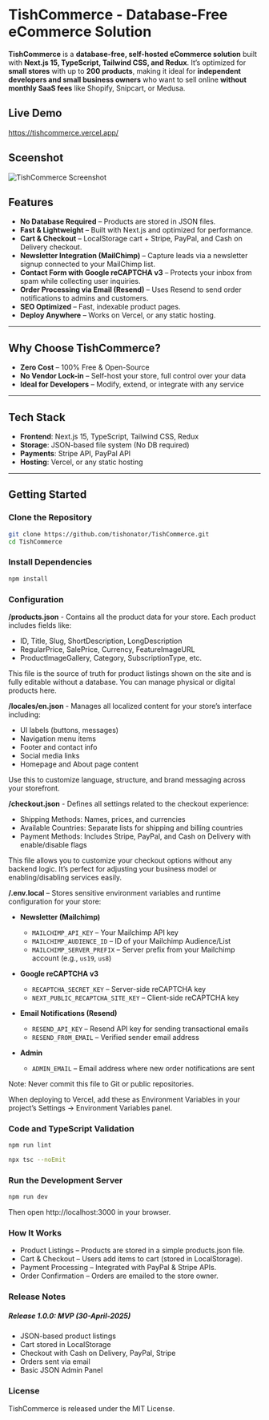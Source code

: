 # TishCommerce - Database-Free eCommerce Solution  

**TishCommerce** is a **database-free, self-hosted eCommerce solution** built with **Next.js 15, TypeScript, Tailwind CSS, and Redux**. It’s optimized for **small stores** with up to **200 products**, making it ideal for **independent developers and small business owners** who want to sell online **without monthly SaaS fees** like Shopify, Snipcart, or Medusa.


## Live Demo
https://tishcommerce.vercel.app/

## Sceenshot
![TishCommerce Screenshot](https://tishonator.github.io/tishcommerce.png)

## Features  
- **No Database Required** – Products are stored in JSON files.  
- **Fast & Lightweight** – Built with Next.js and optimized for performance.  
- **Cart & Checkout** – LocalStorage cart + Stripe, PayPal, and Cash on Delivery checkout. 
- **Newsletter Integration (MailChimp)** – Capture leads via a newsletter signup connected to your MailChimp list.
- **Contact Form with Google reCAPTCHA v3** – Protects your inbox from spam while collecting user inquiries.
- **Order Processing via Email (Resend)** – Uses Resend to send order notifications to admins and customers. 
- **SEO Optimized** – Fast, indexable product pages.  
- **Deploy Anywhere** – Works on Vercel, or any static hosting.  

---

## Why Choose TishCommerce?  
- **Zero Cost** – 100% Free & Open-Source  
- **No Vendor Lock-in** – Self-host your store, full control over your data  
- **Ideal for Developers** – Modify, extend, or integrate with any service

---

## Tech Stack  
- **Frontend**: Next.js 15, TypeScript, Tailwind CSS, Redux  
- **Storage**: JSON-based file system (No DB required)  
- **Payments**: Stripe API, PayPal API  
- **Hosting**: Vercel, or any static hosting  

---

## Getting Started  

### Clone the Repository
```sh
git clone https://github.com/tishonator/TishCommerce.git
cd TishCommerce
```

### Install Dependencies
```sh
npm install
```

### Configuration

**/products.json** - Contains all the product data for your store. Each product includes fields like:
- ID, Title, Slug, ShortDescription, LongDescription
- RegularPrice, SalePrice, Currency, FeatureImageURL
- ProductImageGallery, Category, SubscriptionType, etc.

This file is the source of truth for product listings shown on the site and is fully editable without a database. You can manage physical or digital products here.

**/locales/en.json** - Manages all localized content for your store’s interface including:
- UI labels (buttons, messages)
- Navigation menu items
- Footer and contact info
- Social media links
- Homepage and About page content

Use this to customize language, structure, and brand messaging across your storefront.

**/checkout.json** - Defines all settings related to the checkout experience:
- Shipping Methods: Names, prices, and currencies
- Available Countries: Separate lists for shipping and billing countries
- Payment Methods: Includes Stripe, PayPal, and Cash on Delivery with enable/disable flags

This file allows you to customize your checkout options without any backend logic. It’s perfect for adjusting your business model or enabling/disabling services easily.

**/.env.local** – Stores sensitive environment variables and runtime configuration for your store:

- **Newsletter (Mailchimp)**  
  - `MAILCHIMP_API_KEY` – Your Mailchimp API key  
  - `MAILCHIMP_AUDIENCE_ID` – ID of your Mailchimp Audience/List  
  - `MAILCHIMP_SERVER_PREFIX` – Server prefix from your Mailchimp account (e.g., `us19`, `us8`)

- **Google reCAPTCHA v3**  
  - `RECAPTCHA_SECRET_KEY` – Server-side reCAPTCHA key  
  - `NEXT_PUBLIC_RECAPTCHA_SITE_KEY` – Client-side reCAPTCHA key  

- **Email Notifications (Resend)**  
  - `RESEND_API_KEY` – Resend API key for sending transactional emails  
  - `RESEND_FROM_EMAIL` – Verified sender email address  

- **Admin**  
  - `ADMIN_EMAIL` – Email address where new order notifications are sent


Note: Never commit this file to Git or public repositories.

When deploying to Vercel, add these as Environment Variables in your project’s Settings → Environment Variables panel.



### Code and TypeScript Validation
```sh
npm run lint
```

```sh
npx tsc --noEmit
```

### Run the Development Server
```sh
npm run dev
```

Then open http://localhost:3000 in your browser.


### How It Works
- Product Listings – Products are stored in a simple products.json file.  
- Cart & Checkout – Users add items to cart (stored in LocalStorage).  
- Payment Processing – Integrated with PayPal & Stripe APIs.  
- Order Confirmation – Orders are emailed to the store owner.  

### Release Notes

##### Release 1.0.0: MVP (30-April-2025)

- JSON-based product listings
- Cart stored in LocalStorage
- Checkout with Cash on Delivery, PayPal, Stripe
- Orders sent via email
- Basic JSON Admin Panel


### License
TishCommerce is released under the MIT License.
